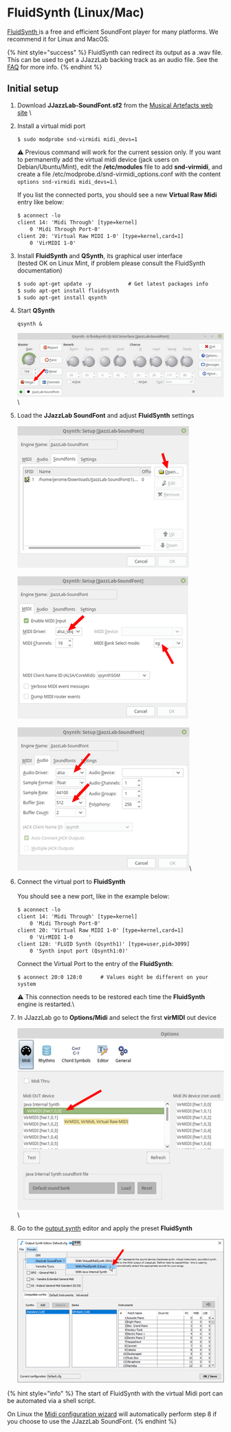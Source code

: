 # FluidSynth (Linux/Mac)

[FluidSynth ](https://www.fluidsynth.org/)is a free and efficient SoundFont player for many platforms. We recommend it for Linux and MacOS.

{% hint style="success" %}
FluidSynth can redirect its output as a .wav file. This can be used to get a JJazzLab backing track as an audio file. See the [FAQ](../../faq.md#generate-mp3) for more info.
{% endhint %}

## Initial setup

1. Download **JJazzLab-SoundFont.sf2** from the [Musical Artefacts web site](https://musical-artifacts.com/artifacts/1036) \

2.  Install a virtual midi port

    ```
    $ sudo modprobe snd-virmidi midi_devs=1
    ```

    :warning: Previous command will work for the current session only. If you want to permanently add the virtual midi device (jack users on Debian/Ubuntu/Mint), edit the **/etc/modules** file to add **snd-virmidi**, and create a file /etc/modprobe.d/snd-virmidi\_options.conf with the content `options snd-virmidi midi_devs=1`.\


    If you list the connected ports, you should see a new **Virtual Raw Midi** entry like below:

    ```
    $ aconnect -lo  
    client 14: 'Midi Through' [type=kernel]  
        0 'Midi Through Port-0'  
    client 20: 'Virtual Raw MIDI 1-0' [type=kernel,card=1]  
        0 'VirMIDI 1-0'
    ```
3.  Install **FluidSynth** and **QSynth**, its graphical user interface\
    (tested OK on Linux Mint, if problem please consult the FluidSynth documentation)

    ```
    $ sudo apt-get update -y            # Get latest packages info
    $ sudo apt-get install fluidsynth
    $ sudo apt-get install qsynth
    ```
4.  Start **QSynth**

    ```
    qsynth &
    ```

    <img src="../../.gitbook/assets/fluidsynth-qsynth.png" alt="" data-size="original"> \

5. Load the **JJazzLab SoundFont** and adjust **FluidSynth** settings\
   \
   <img src="../../.gitbook/assets/qsynth-loadsoundfont.png" alt="" data-size="original">\
   \
   <img src="../../.gitbook/assets/qsynth-midisettings.png" alt="" data-size="original"> \
   \
   <img src="../../.gitbook/assets/qsynth-audiosettings.png" alt="" data-size="original">\

6.  Connect the virtual port to **FluidSynth**\
    \
    You should see a new port, like in the example below:

    ```
    $ aconnect -lo
    client 14: 'Midi Through' [type=kernel]
        0 'Midi Through Port-0'
    client 20: 'Virtual Raw MIDI 1-0' [type=kernel,card=1]
        0 'VirMIDI 1-0     '
    client 128: 'FLUID Synth (Qsynth1)' [type=user,pid=3099]
        0 'Synth input port (Qsynth1:0)'
    ```

    Connect the Virtual Port to the entry of the **FluidSynth**:

    ```
    $ aconnect 20:0 128:0      # Values might be different on your system
    ```

    :warning: This connection needs to be restored each time the **FluidSynth** engine is restarted.\

7. In JJazzLab go to **Options/Midi** and select the first **virMIDI** out device\
   \
   <img src="../../.gitbook/assets/fluidsynth-setmididevice.png" alt="" data-size="original">\

8. Go to the [output synth](../output-synth.md) editor and apply the preset **FluidSynth**\
   \
   <img src="../../.gitbook/assets/outputsynth-presetfluidsynth.png" alt="" data-size="original">

{% hint style="info" %}
The start of FluidSynth with the virtual Midi port can be automated via a shell script.

On Linux the [Midi configuration wizard](../midi-configuration.md#midi-configuration-wizard) will automatically perform step 8 if you choose to use the JJazzLab SoundFont.
{% endhint %}
